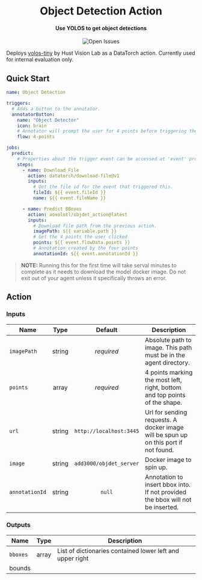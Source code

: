 <h1 align="center">
  Object Detection Action
</h1>

<h4 align="center">Use YOLOS to get object detections</h4>

<p align="center">
  <img alt="Open Issues" src="https://img.shields.io/github/issues/aoxolotl/objdet_action">
</p>

Deploys [yolos-tiny](https://github.com/hustvl/YOLOS) by Hust Vision Lab as a
DataTorch action. Currently used for internal evaluation only.

## Quick Start

```yaml
name: Object Detection

triggers:
  # Adds a button to the annotator.
  annotatorButton:
    name: "Object Detector"
    icon: brain
    # Annotator will prompt the user for 4 points before triggering the pipeline
    flow: 4-points

jobs:
  predict:
    # Properties about the trigger event can be accessed at 'event' property
    steps:
      - name: Download File
        action: datatorch/download-file@v1
        inputs:
          # Get the file id for the event that triggered this.
          fileId: ${{ event.fileId }}
          name: ${{ event.fileName }}

      - name: Predict BBoxes
        action: aoxolotl/objdet_action@latest
        inputs:
          # Download file path from the previous action.
          imagePath: ${{ variable.path }}
          # Get the 4 points the user clicked
          points: ${{ event.flowData.points }}
          # Annotation created by the four points
          annotationId: ${{ event.annotationId }}
```

> **NOTE:** Running this for the first time will take serval minutes to
> complete as it needs to download the model docker image. Do not exit out of
> your agent unless it specifically throws an error.

## Action

### Inputs

| Name           |  Type  |         Default          | Description                                                                                                                                                                            |
| -------------- | :----: | :----------------------: | -------------------------------------------------------------------------------------------------------------------------------------------------------------------------------------- |
| `imagePath`    | string |        _required_        | Absolute path to image. This path must be in the agent directory.                                                                                                                      |
| `points`       | array  |        _required_        | 4 points marking the most left, right, bottom and top points of the shape.                                                                                                             |
| `url`          | string | `http://localhost:3445`  | Url for sending requests. A docker image will be spun up on this port if not found.                                                                                              |
| `image`        | string | `add3000/objdet_server` | Docker image to spin up.                                                                                                                                                               |
| `annotationId` | string |          `null`          | Annotation to insert bbox into. If not provided the bbox will not be inserted.                                                                                         |

### Outputs

| Name           | Type  | Description                                |
| -------------- | :---: | ------------------------------------------ |
| `bboxes` | array | List of dictionaries contained lower left and upper right
bounds|

